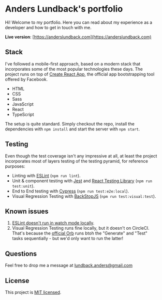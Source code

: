 # Anders Lundback's portfolio

Hi! Welcome to my portfolio. Here you can read about my experience as a developer and how to get in touch with me.

**Live version**: [https://anderslundback.com](https://anderslundback.com)

## Stack

I've followed a mobile-first approach, based on a modern stack that incorporates some of the most popular technologies these days.
The project runs on top of [Create React App](https://github.com/facebook/create-react-app),
the official app bootstrapping tool offered by Facebook. 

* HTML
* CSS
* Sass
* JavaScript
* React
* TypeScript

The setup is quite standard. Simply checkout the repo, install the dependencies with `npm install` and start the server with `npm start`.

## Testing

Even though the test coverage isn't any impressive at all, at least the project incorporates most of layers testing of the testing pyramid, for reference purposes:

* Linting with [ESLint](https://eslint.org/) (`npm run lint`).
* Unit & component testing with [Jest](https://jestjs.io/) and [React Testing Library](https://testing-library.com/) (`npm run test:unit`).
* End to End testing with [Cypress](https://www.cypress.io/) (`npm run test:e2e:local`).
* Visual Regression Testing with [BackStopJS](https://github.com/garris/BackstopJS) (`npm run test:visual:test`).


## Known issues

1. [ESLint doesn't run in watch mode locally](https://github.com/facebook/create-react-app/issues/8683).
2. Visual Regression Testing runs fine locally, but it doesn't on CircleCI. That's because the [official Orb](https://circleci.com/orbs/registry/orb/reload/backstop) runs btoh the "Generate" and "Test" tasks sequentially - but we'd only want to run the latter!

## Questions

Feel free to drop me a message at [lundback.anders@gmail.com](mailto:lundback.anders@gmail.com)

## License

This project is [MIT licensed](./LICENSE).